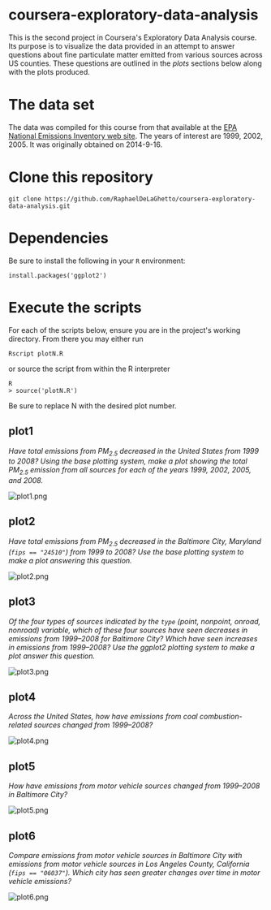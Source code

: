 coursera-exploratory-data-analysis
==================================

This is the second project in Coursera's Exploratory Data Analysis course. Its purpose is to 
visualize the data provided in an attempt to answer questions about fine particulate matter
emitted from various sources across US counties. These questions are outlined in the _plots_ 
sections below along with the plots produced.

# The data set

The data was compiled for this course from that available at the
[EPA National Emissions Inventory web site](http://www.epa.gov/ttn/chief/eiinformation.html). The years of
interest are 1999, 2002, 2005. It was originally obtained on 2014-9-16.


# Clone this repository

```
git clone https://github.com/RaphaelDeLaGhetto/coursera-exploratory-data-analysis.git
```

# Dependencies

Be sure to install the following in your `R` environment:

```
install.packages('ggplot2')
```

# Execute the scripts

For each of the scripts below, ensure you are in the project's working directory. From there you may either run

```
Rscript plotN.R
```

or source the script from within the R interpreter

```
R
> source('plotN.R')
```

Be sure to replace N with the desired plot number.

## plot1

_Have total emissions from PM<sub>2.5</sub> decreased in the United States from 1999 to 2008? Using the base plotting
system, make a plot showing the total PM<sub>2.5</sub> emission from all sources for each of the years 1999, 2002,
 2005, and 2008._

![plot1.png](https://raw.githubusercontent.com/RaphaelDeLaGhetto/coursera-exploratory-data-analysis/master/plot1.png)

## plot2

_Have total emissions from PM<sub>2.5</sub> decreased in the Baltimore City, Maryland (`fips == "24510"`) from 1999 to 2008? Use
the base plotting system to make a plot answering this question._

![plot2.png](https://raw.githubusercontent.com/RaphaelDeLaGhetto/coursera-exploratory-data-analysis/master/plot2.png)

## plot3

_Of the four types of sources indicated by the `type` (point, nonpoint, onroad, nonroad) variable, which of these four
sources have seen decreases in emissions from 1999–2008 for Baltimore City? Which have seen increases in emissions from
1999–2008? Use the ggplot2 plotting system to make a plot answer this question._

![plot3.png](https://raw.githubusercontent.com/RaphaelDeLaGhetto/coursera-exploratory-data-analysis/master/plot3.png)

## plot4

_Across the United States, how have emissions from coal combustion-related sources changed from 1999–2008?_

![plot4.png](https://raw.githubusercontent.com/RaphaelDeLaGhetto/coursera-exploratory-data-analysis/master/plot4.png)

## plot5

_How have emissions from motor vehicle sources changed from 1999–2008 in Baltimore City?_

![plot5.png](https://raw.githubusercontent.com/RaphaelDeLaGhetto/coursera-exploratory-data-analysis/master/plot5.png)

## plot6

_Compare emissions from motor vehicle sources in Baltimore City with emissions from motor vehicle sources in Los Angeles
County, California (`fips == "06037"`). Which city has seen greater changes over time in motor vehicle emissions?_


![plot6.png](https://raw.githubusercontent.com/RaphaelDeLaGhetto/coursera-exploratory-data-analysis/master/plot6.png)
